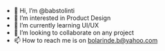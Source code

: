 - 👋 Hi, I’m @babstolinti
- 👀 I’m interested in Product Design
- 🌱 I’m currently learning UI/UX
- 💞️ I’m looking to collaborate on any project
- 📫 How to reach me is on bolarinde.b@yahoo.com

<!---
babstolinti/babstolinti is a ✨ special ✨ repository because its `README.md` (this file) appears on your GitHub profile.
You can click the Preview link to take a look at your changes.
--->
